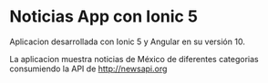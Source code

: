 # Noticias App con Ionic 5

Aplicacion desarrollada con Ionic 5 y Angular en su versión 10.

La aplicacion muestra noticias de México de diferentes categorias
consumiendo la API de http://newsapi.org